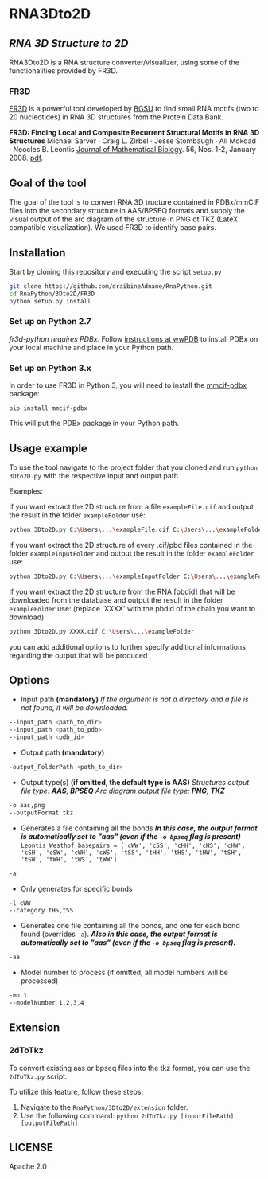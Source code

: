 # RNA3Dto2D
## _RNA 3D Structure to 2D_

RNA3Dto2D is a RNA structure converter/visualizer, using some of the functionalities provided by FR3D.

### FR3D
[FR3D](https://www.bgsu.edu/research/rna/software/fr3d.html) is a powerful tool developed by [BGSU](https://www.bgsu.edu) to find small RNA motifs (two to 20 nucleotides) in RNA 3D structures from the Protein Data Bank.

**FR3D: Finding Local and Composite Recurrent Structural Motifs in RNA 3D Structures**
Michael Sarver · Craig L. Zirbel · Jesse Stombaugh · Ali Mokdad · Neocles B. Leontis
[Journal of Mathematical Biology](http://link.springer.com/journal/285). 56, Nos. 1-2, January 2008. [pdf](http://link.springer.com/article/10.1007%2Fs00285-007-0110-x).

## Goal of the tool
The goal of the tool is to convert RNA 3D tructure contained in PDBx/mmCIF files into the secondary structure in AAS/BPSEQ formats and supply the visual output of the arc diagram of the structure in PNG ot TKZ (LateX compatible visualization). We used FR3D to identify base pairs.

## Installation
Start by cloning this repository and executing the script `setup.py`

```sh
git clone https://github.com/draibineAdnane/RnaPython.git
cd RnaPython/3Dto2D/FR3D
python setup.py install
```

### Set up on Python 2.7

*fr3d-python requires PDBx*. Follow [instructions at wwPDB](https://mmcif.wwpdb.org/docs/sw-examples/python/html/) to install PDBx on your local machine and place in your Python path.

### Set up on Python 3.x

In order to use FR3D in Python 3, you will need to install the [mmcif-pdbx](https://pypi.org/project/mmcif-pdbx/) package:

```
pip install mmcif-pdbx
```

This will put the PDBx package in your Python path.

## Usage example

To use the tool navigate to the project folder that you cloned and run `python 3Dto2D.py` with the respective input and output path

Examples:

If you want extract the 2D structure from a file `exampleFile.cif` and output the result in the folder `exampleFolder` use:
```sh
python 3Dto2D.py C:\Users\...\exampleFile.cif C:\Users\...\exampleFolder
```
If you want extract the 2D structure of every .cif/pbd files contained in the folder `exampleInputFolder` and output the result in the folder `exampleFolder` use:
```sh
python 3Dto2D.py C:\Users\...\exampleInputFolder C:\Users\...\exampleFolder
```
If you want extract the 2D structure from the RNA [pbdid] that will be downloaded from the database and output the result in the folder `exampleFolder` use: (replace 'XXXX' with the pbdid of the chain you want to download)
```sh
python 3Dto2D.py XXXX.cif C:\Users\...\exampleFolder
```

you can add additional options to further specify additional informations regarding the output that will be produced 
 
## Options 
- Input path **(mandatory)**
_If the argument is not a directory and a file is not found, it will be downloaded._
```sh
--input_path <path_to_dir>
--input_path <path_to_pdb>
--input_path <pdb_id>
```
- Output path **(mandatory)**
```sh
-output_FolderPath <path_to_dir>
```
- Output type(s) **(if omitted, the default type is AAS)**
_Structures output file type: **AAS, BPSEQ**_
_Arc diagram output file type: **PNG, TKZ**_
```sh
-o aas,png
--outputFormat tkz
```
- Generates a file containing all the bonds 
_**In this case, the output format is automatically set to "aas" (even if the `-o bpseq` flag is present)**_
`Leontis_Westhof_basepairs = ['cWW', 'cSS', 'cHH', 'cHS', 'cHW', 'cSH', 'cSW', 'cWH', 'cWS', 'tSS', 'tHH', 'tHS', 'tHW', 'tSH', 'tSW', 'tWH', 'tWS', 'tWW']`
```sh
-a
```
- Only generates for specific bonds
```sh
-l cWW
--category tHS,tSS
```
- Generates one file containing all the bonds, and one for each bond found (overrides `-a`).
_**Also in this case, the output format is automatically set to "aas" (even if the `-o bpseq` flag is present).**_
```sh
-aa
```
- Model number to process (if omitted, all model numbers will be processed)
```sh
-mn 1
--modelNumber 1,2,3,4
```

## Extension
### 2dToTkz
To convert existing aas or bpseq files into the tkz format, you can use the `2dToTkz.py` script.

To utilize this feature, follow these steps:

1. Navigate to the `RnaPython/3Dto2D/extension` folder.
2. Use the following command: `python 2dToTkz.py [inputFilePath] [outputFilePath]`

## LICENSE
Apache 2.0
